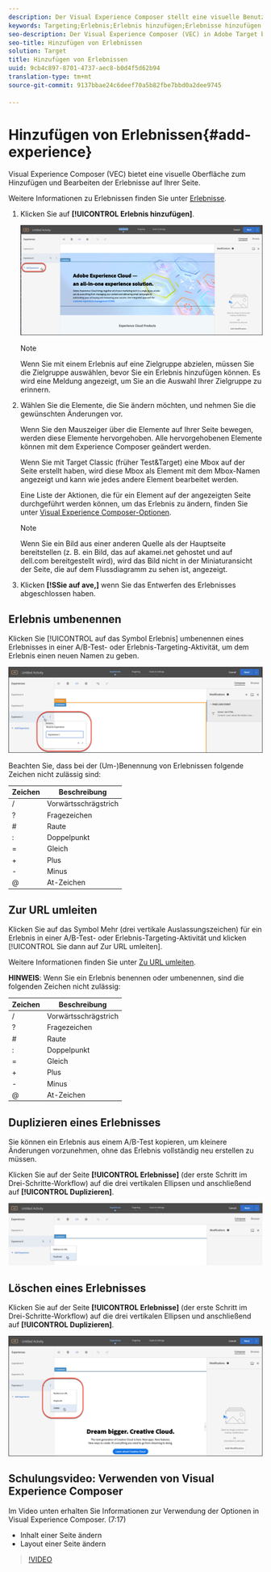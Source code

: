 ```yaml
---
description: Der Visual Experience Composer stellt eine visuelle Benutzeroberfläche zur Bearbeitung von Erlebnissen auf Ihrer Seite zur Verfügung.
keywords: Targeting;Erlebnis;Erlebnis hinzufügen;Erlebnisse hinzufügen
seo-description: Der Visual Experience Composer (VEC) in Adobe Target bietet eine visuelle Benutzeroberfläche zum Bearbeiten der Erlebnisse auf Ihrer Seite.
seo-title: Hinzufügen von Erlebnissen
solution: Target
title: Hinzufügen von Erlebnissen
uuid: 9cb4c897-8701-4737-aec8-b0d4f5d62b94
translation-type: tm+mt
source-git-commit: 9137bbae24c6deef70a5b82fbe7bbd0a2dee9745

---
```



# Hinzufügen von Erlebnissen{#add-experience}

Visual Experience Composer (VEC) bietet eine visuelle Oberfläche zum Hinzufügen und Bearbeiten der Erlebnisse auf Ihrer Seite.

Weitere Informationen zu Erlebnissen finden Sie unter [Erlebnisse](../../../c-experiences/experiences.md#concept_A2E10F6AFB3D4AEAB6951EE14688848D).

1. Klicken Sie auf **[!UICONTROL Erlebnis hinzufügen]**.

   ![Erlebnis hinzufügen, Option](/help/c-activities/t-test-ab/t-test-create-ab/assets/add-experience.png)

   >[!NOTE]
   >
   >Wenn Sie mit einem Erlebnis auf eine Zielgruppe abzielen, müssen Sie die Zielgruppe auswählen, bevor Sie ein Erlebnis hinzufügen können. Es wird eine Meldung angezeigt, um Sie an die Auswahl Ihrer Zielgruppe zu erinnern.

1. Wählen Sie die Elemente, die Sie ändern möchten, und nehmen Sie die gewünschten Änderungen vor.

   Wenn Sie den Mauszeiger über die Elemente auf Ihrer Seite bewegen, werden diese Elemente hervorgehoben. Alle hervorgehobenen Elemente können mit dem Experience Composer geändert werden.

   Wenn Sie mit Target Classic (früher Test&amp;Target) eine Mbox auf der Seite erstellt haben, wird diese Mbox als Element mit dem Mbox-Namen angezeigt und kann wie jedes andere Element bearbeitet werden.

   Eine Liste der Aktionen, die für ein Element auf der angezeigten Seite durchgeführt werden können, um das Erlebnis zu ändern, finden Sie unter [Visual Experience Composer-Optionen](/help/c-experiences/c-visual-experience-composer/viztarget-options.md).


   >[!NOTE]
   >
   >Wenn Sie ein Bild aus einer anderen Quelle als der Hauptseite bereitstellen (z. B. ein Bild, das auf akamei.net gehostet und auf dell.com bereitgestellt wird), wird das Bild nicht in der Miniaturansicht der Seite, die auf dem Flussdiagramm zu sehen ist, angezeigt.

1. Klicken **[!SSie auf ave,]** wenn Sie das Entwerfen des Erlebnisses abgeschlossen haben.

## Erlebnis umbenennen

Klicken Sie [!UICONTROL auf das Symbol Erlebnis] umbenennen eines Erlebnisses in einer A/B-Test- oder Erlebnis-Targeting-Aktivität, um dem Erlebnis einen neuen Namen zu geben.

![Erlebnis umbenennen](/help/c-activities/t-test-ab/t-test-create-ab/assets/rename-experience.png)

Beachten Sie, dass bei der (Um-)Benennung von Erlebnissen folgende Zeichen nicht zulässig sind:

| Zeichen | Beschreibung |
|--- |--- |
| / | Vorwärtsschrägstrich |
| ? | Fragezeichen |
| # | Raute |
| : | Doppelpunkt |
| = | Gleich |
| + | Plus |
| - | Minus |
| @ | At-Zeichen |

## Zur URL umleiten

Klicken Sie auf das Symbol Mehr (drei vertikale Auslassungszeichen) für ein Erlebnis in einer A/B-Test- oder Erlebnis-Targeting-Aktivität und klicken [!UICONTROL Sie dann auf Zur URL umleiten].

Weitere Informationen finden Sie unter [Zu URL umleiten](/help/c-experiences/c-visual-experience-composer/redirect-offer.md).

**HINWEIS**: Wenn Sie ein Erlebnis benennen oder umbenennen, sind die folgenden Zeichen nicht zulässig:

| Zeichen | Beschreibung |
|--- |--- |
| / | Vorwärtsschrägstrich |
| ? | Fragezeichen |
| # | Raute |
| : | Doppelpunkt |
| = | Gleich |
| + | Plus |
| - | Minus |
| @ | At-Zeichen |

## Duplizieren eines Erlebnisses

Sie können ein Erlebnis aus einem A/B-Test kopieren, um kleinere Änderungen vorzunehmen, ohne das Erlebnis vollständig neu erstellen zu müssen.

Klicken Sie auf der Seite **[!UICONTROL Erlebnisse]** (der erste Schritt im Drei-Schritte-Workflow) auf die drei vertikalen Ellipsen und anschließend auf **[!UICONTROL Duplizieren]**.

![Option &quot;Doppelt multiplizieren «](/help/c-activities/t-test-ab/t-test-create-ab/assets/duplicate-experience.png)

## Löschen eines Erlebnisses

Klicken Sie auf der Seite **[!UICONTROL Erlebnisse]** (der erste Schritt im Drei-Schritte-Workflow) auf die drei vertikalen Ellipsen und anschließend auf **[!UICONTROL Duplizieren]**.

![Erlebnisoption löschen](/help/c-activities/t-test-ab/t-test-create-ab/assets/delete-experience.png)

## Schulungsvideo: Verwenden von Visual Experience Composer

Im Video unten erhalten Sie Informationen zur Verwendung der Optionen in Visual Experience Composer. (7:17)

* Inhalt einer Seite ändern
* Layout einer Seite ändern

>[!VIDEO](https://video.tv.adobe.com/v/17399?captions=ger)
